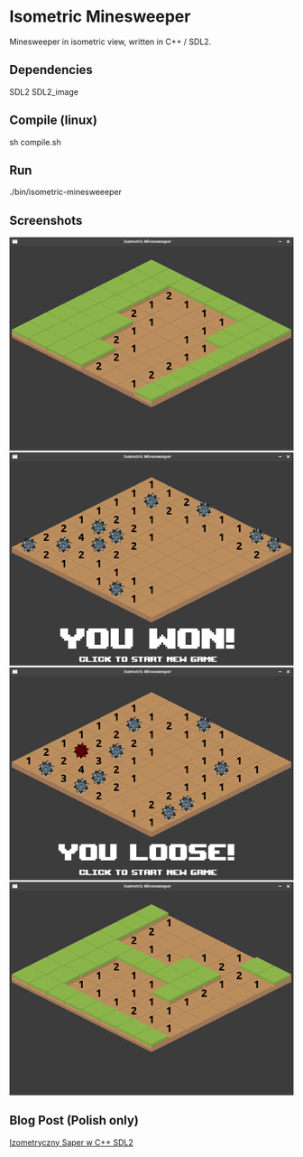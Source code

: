 # Isometric Minesweeper
Minesweeper in isometric view, written in C++ / SDL2.

## Dependencies
SDL2
SDL2_image

## Compile (linux)
sh compile.sh

## Run
./bin/isometric-minesweeeper

## Screenshots

![Isometric Minesweeper - screenshot 1](screenshots/1.png)
![Isometric Minesweeper - screenshot 2](screenshots/2.png)
![Isometric Minesweeper - screenshot 3](screenshots/3.png)
![Isometric Minesweeper - screenshot 4](screenshots/4.png)

## Blog Post (Polish only)
[Izometryczny Saper w C++ SDL2](https://programisty-dzien-powszedni.pl/gra-saper-w-wersji-izometrycznej-w-c-i-sdl2)
